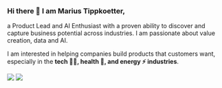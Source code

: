 ### Hi there 👋 I am Marius Tippkoetter,  

a Product Lead and AI Enthusiast with a proven ability to discover and capture business potential across industries. I am passionate about value creation, data and AI. 

I am interested in helping companies build products that customers want, especially in the **tech 👩‍💻, health 💊, and energy ⚡️ industries**.

<p 
<br>
<a target="_blank" href="https://www.linkedin.com/in/mariustippkoetter/"><img src="https://img.shields.io/badge/-LinkedIn-0077B5?style=for-the-badge&logo=Linkedin&logoColor=white"></img></a>
<a target="_blank" href="mailto:marius.tippkoetter@gmail.com"><img src="https://img.shields.io/badge/-Gmail-D14836?style=for-the-badge&logo=Gmail&logoColor=white"></img></a>
<br>
</p>      
